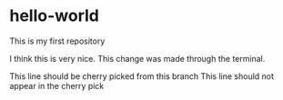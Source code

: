 # hello-world
This is my first repository

I think this is very nice.
This change was made through the terminal.

This line should be cherry picked from this branch
This line should not appear in the cherry pick